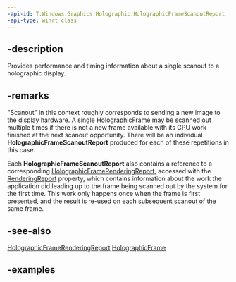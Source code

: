 ```yaml
---
-api-id: T:Windows.Graphics.Holographic.HolographicFrameScanoutReport
-api-type: winrt class
---
```


## -description

Provides performance and timing information about a single scanout to a holographic display.

## -remarks

"Scanout" in this context roughly corresponds to sending a new image to the display hardware. A single [HolographicFrame](holographicframe.md) may be scanned out multiple times if there is not a new frame available with its GPU work finished at the next scanout opportunity. There will be an individual **HolographicFrameScanoutReport** produced for each of these repetitions in this case.

Each **HolographicFrameScanoutReport** also contains a reference to a corresponding [HolographicFrameRenderingReport](holographicframerenderingreport.md), accessed with the [RenderingReport](holographicframescanoutreport_renderingreport.md) property, which contains information about the work the application did leading up to the frame being scanned out by the system for the first time. This work only happens once when the frame is first presented, and the result is re-used on each subsequent scanout of the same frame.

## -see-also

[HolographicFrameRenderingReport](holographicframerenderingreport.md)
[HolographicFrame](holographicframe.md)

## -examples

